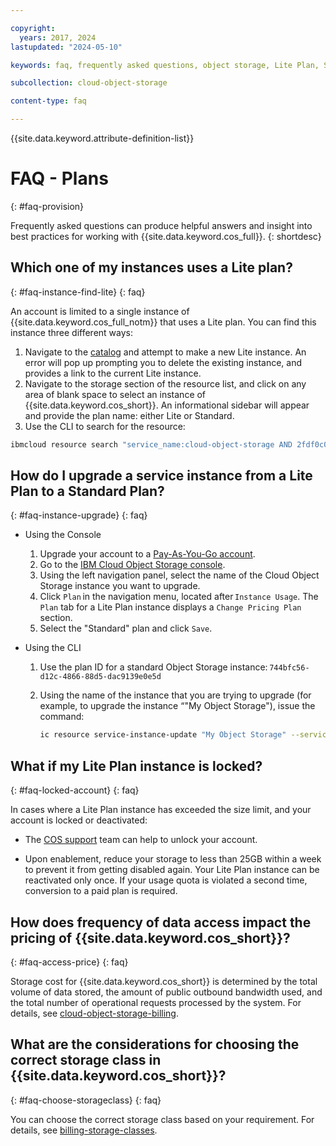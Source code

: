 ```yaml
---

copyright:
  years: 2017, 2024
lastupdated: "2024-05-10"

keywords: faq, frequently asked questions, object storage, Lite Plan, Standard Plan

subcollection: cloud-object-storage

content-type: faq

---
```


{{site.data.keyword.attribute-definition-list}}

# FAQ - Plans
{: #faq-provision}

Frequently asked questions can produce helpful answers and insight into best practices for working with {{site.data.keyword.cos_full}}.
{: shortdesc}

## Which one of my instances uses a Lite plan?
{: #faq-instance-find-lite}
{: faq}

An account is limited to a single instance of {{site.data.keyword.cos_full_notm}} that uses a Lite plan.  You can find this instance three different ways:

1. Navigate to the [catalog](/objectstorage/create) and attempt to make a new Lite instance.  An error will pop up prompting you to delete the existing instance, and provides a link to the current Lite instance.
2. Navigate to the storage section of the resource list, and click on any area of blank space to select an instance of {{site.data.keyword.cos_short}}. An informational sidebar will appear and provide the plan name: either Lite or Standard.
3. Use the CLI to search for the resource:

```sh
ibmcloud resource search "service_name:cloud-object-storage AND 2fdf0c08-2d32-4f46-84b5-32e0c92fffd8"
```

## How do I upgrade a service instance from a Lite Plan to a Standard Plan?
{: #faq-instance-upgrade}
{: faq}

* Using the Console

   1. Upgrade your account to a [Pay-As-You-Go account](https://cloud.ibm.com/docs/account?topic=account-upgrading-account).
   1. Go to the [IBM Cloud Object Storage console](https://cloud.ibm.com/objectstorage).
   1. Using the left navigation panel, select the name of the Cloud Object Storage instance you want to upgrade.
   1. Click `Plan` in the navigation menu, located after `Instance Usage`. The `Plan` tab for a Lite Plan instance displays a `Change Pricing Plan` section.
   1. Select the "Standard" plan and click `Save`.

* Using the CLI

   1. Use the plan ID for a standard Object Storage instance: `744bfc56-d12c-4866-88d5-dac9139e0e5d`
   1. Using the name of the instance that you are trying to upgrade (for example, to upgrade the instance “"My Object Storage"), issue the command:

      ```sh
      ic resource service-instance-update "My Object Storage" --service-plan-id 744bfc56-d12c-4866-88d5-dac9139e0e5d
      ```

<!--* Upgrading a Lite Plan instance that is Locked to a Standard Plan via Console
Pending steps to be provided by Yash 05-10-2024
-->

<!--## Can I create more than one Object Storage service with a Lite plan?
Removed as per github issue #1515 5/10/2024 PW
{: #faq-lite-storage}
{: faq}

If you already have a Lite plan instance created, you may create other Standard plan instances, but only one Lite plan instance is allowed.-->

<!--## What happens if I exceed the maximum usage allowed for a Lite plan?
Removed as per github issue #1515 5/10/2024 PW
{: #faq-lite-exceed}
{: faq}

Once you exceed the allowed usage, the service instance associated with the Lite plan becomes inaccessible.  You will receive a warning notification email with corrective steps. If you do not take action, the instance is removed.-->

## What if my Lite Plan instance is locked?
{: #faq-locked-account}
{: faq}

In cases where a Lite Plan instance has exceeded the size limit, and your account is locked or deactivated:

* The [COS support](https://cloud.ibm.com/unifiedsupport/cases/form) team can help to unlock your account.

* Upon enablement, reduce your storage to less than 25GB within a week to prevent it from getting disabled again. Your Lite Plan instance can be reactivated only once. If your usage quota is violated a second time, conversion to a paid plan is required.

## How does frequency of data access impact the pricing of {{site.data.keyword.cos_short}}?
{: #faq-access-price}
{: faq}

Storage cost for {{site.data.keyword.cos_short}} is determined by the total volume of data stored, the amount of public outbound bandwidth used, and the total number of operational requests processed by the system. For details, see [cloud-object-storage-billing](/docs/cloud-object-storage?topic=cloud-object-storage-billing).

## What are the considerations for choosing the correct storage class in {{site.data.keyword.cos_short}}?  
{: #faq-choose-storageclass}
{: faq}

You can choose the correct storage class based on your requirement. For details, see [billing-storage-classes](/docs/cloud-object-storage?topic=cloud-object-storage-billing#billing-storage-classes).

